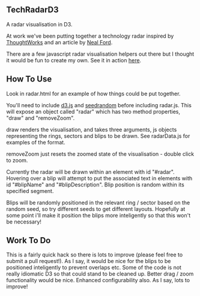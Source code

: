 TechRadarD3
-------
A radar visualisation in D3.

At work we've been putting together a technology radar inspired by [ThoughtWorks](http://www.thoughtworks.com/radar) and an article by [Neal Ford](http://nealford.com/memeagora/2013/05/28/build_your_own_technology_radar.html). 

There are a few javascript radar visualisation helpers out there but I thought it would be fun to create my own. See it in action [here](http://ryangough.github.io/radar/radar.html).

How To Use
-------

Look in radar.html for an example of how things could be put together.

You'll need to include [d3.js](http://d3js.org/) and [seedrandom](https://github.com/davidbau/seedrandom) before including radar.js. This will expose an object called "radar" which has two method properties, "draw" and "removeZoom".

draw renders the visualisation, and takes three arguments, js objects representing the rings, sectors and blips to be drawn. See radarData.js for examples of the format. 

removeZoom just resets the zoomed state of the visualisation - double click to zoom.

Currently the radar will be drawn within an element with id "#radar". Hovering over a blip will attempt to put the associated text in elements with id "#blipName" and "#blipDescription". Blip position is random within its specified segment.

Blips will be randomly positioned in the relevant ring / sector based on the random seed, so try different seeds to get different layouts. Hopefully at some point i'll make it position the blips more inteligently so that this won't be necessary!

Work To Do
-------
This is a fairly quick hack so there is lots to improve (please feel free to submit a pull request!). As I say, it would be nice for the blips to be positioned inteligently to prevent overlaps etc. Some of the code is not really idiomatic D3 so that could stand to be cleaned up. Better drag / zoom functionality would be nice. Enhanced configurability also. As I say, lots to improve!